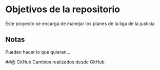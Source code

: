 # Objetivos de la repositorio

Este proyecto se encarga de manejar los planes de la liga de la justicia


## Notas
Pueden hacer lo que quieran...

##@ GitHub
Cambios realizados desde GitHub
